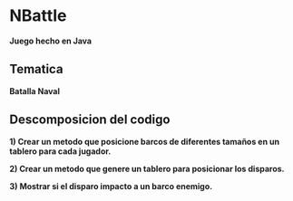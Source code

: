 # NBattle
**Juego hecho en Java**

## Tematica
**Batalla Naval**

## Descomposicion del codigo
**1) Crear un metodo que posicione barcos de diferentes tamaños en un tablero para cada jugador.**

**2) Crear un metodo que genere un tablero para posicionar los disparos.**

**3) Mostrar si el disparo impacto a un barco enemigo.**

